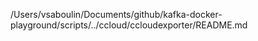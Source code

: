 /Users/vsaboulin/Documents/github/kafka-docker-playground/scripts/../ccloud/ccloudexporter/README.md